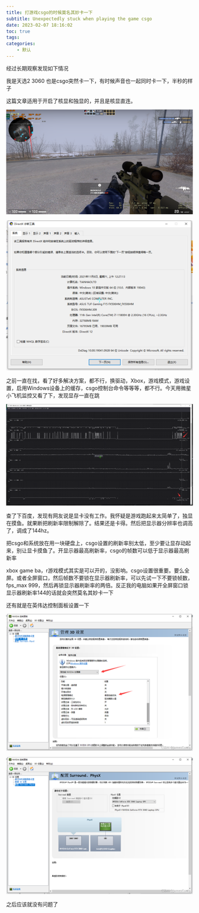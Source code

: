 ```yaml
---
title: 打游戏csgo的时候莫名其妙卡一下
subtitle: Unexpectedly stuck when playing the game csgo
date: 2023-02-07 18:16:02
toc: true
tags: 
categories: 
    - 默认
---
```


 经过长期观察发现如下情况

我是天选2 3060
 也是csgo突然卡一下，有时候声音也一起同时卡一下，半秒的样子

这篇文章适用于开启了核显和独显的，并且是核显直连。

![img](https://raw.githubusercontent.com/eric-gitta-moore/eric-gitta-moore.github.io/main/static/images/1884ca57d7871a4763c5f6b9b5b69d6e.png)

![img](https://raw.githubusercontent.com/eric-gitta-moore/eric-gitta-moore.github.io/main/static/images/39cc4fef70f173164bfc7ab9ff9a7741.png)

 之前一直在找，看了好多解决方案，都不行，换驱动，Xbox，游戏模式，游戏设置，启用Windows设备上的缓存，csgo控制台命令等等等，都不行。今天用微星小飞机监控又看了下，发现显存一直在跳

![img](https://raw.githubusercontent.com/eric-gitta-moore/eric-gitta-moore.github.io/main/static/images/b15c37b0d3b36c2f15d07d4fc474f948.png)

查了下百度，发现有网友说是显卡没有工作。我怀疑是游戏跑起来太简单了，独显在摸鱼。就果断把刷新率限制解除了。结果还是卡得。然后把显示器分辨率也调高了，调成了144hz。

把csgo和系统放在用一块硬盘上，csgo设置的刷新率别太低，至少要让显存动起来，别让显卡摸鱼了。开显示器最高刷新率，csgo的帧数可以低于显示器最高刷新率

xbox game ba，r游戏模式其实是可以开的，没影响。csgo设置很重要。要么全屏。或者全屏窗口，然后帧数不要锁在显示器刷新率，可以先试一下不要锁帧数，fps_max 999，然后再锁显示器刷新率的两倍。反正我的电脑如果开全屏窗口锁显示器刷新率144的话就会突然莫名其妙卡一下

还有就是在英伟达控制面板设置一下

![img](https://raw.githubusercontent.com/eric-gitta-moore/eric-gitta-moore.github.io/main/static/images/eb805776b462470ea200dcfc7f86b4c9.png)

 ![img](https://raw.githubusercontent.com/eric-gitta-moore/eric-gitta-moore.github.io/main/static/images/744eb2e706b941d1abddc6d772f6b95e.png)

之后应该就没有问题了 